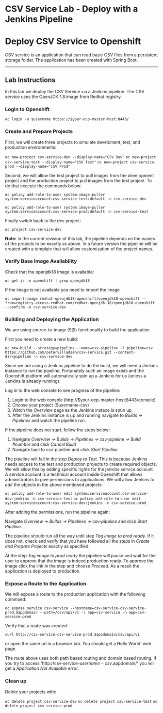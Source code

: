 # CSV Service Lab - Deploy with a Jenkins Pipeline

#  Deploy CSV Service to Openshift

CSV service is an application that can read basic CSV files from a persistent
storage folder. The application has been created with Spring Boot.

---

## Lab Instructions

In this lab we deploy the CSV Service via a Jenkins pipeline. The CSV service uses
the OpenJDK 1.8 image from Redhat registry.

### Login to Openshift

`oc login -u $username https://$your-ocp-master-host:8443/`

### Create and Prepare Projects

First, we will create three projects to simulate develoment, test, and production
environments:

`oc new-project csv-service-dev --display-name="CSV Dev"`
`oc new-project csv-service-test --display-name="CSV Test"`
`oc new-project csv-service-prod --display-name="CSV Prod"`

Second, we will allow the test project to pull images from the development project
and the production project to pull images from the test project. To do that execute
the commands below:

`oc policy add-role-to-user system:image-puller system:serviceaccount:csv-service-test:default -n csv-service-dev`

`oc policy add-role-to-user system:image-puller system:serviceaccount:csv-service-prod:default -n csv-service-test`


Finally switch back to the dev project:

`oc project csv-service-dev`

__Note:__ In the current revision of this lab, the pipeline depends on the names
of the projects to be exactly as above. In a future version the pipeline will be
created with a template that will allow customization of the project names.

### Verify Base Image Availability

Check that the openjdk18 image is available:

`oc get is -n openshift | grep openjdk18`

If the image is not available you need to import the image

`oc import-image redhat-openjdk18-openshift/openjdk18-openshift --from=registry.access.redhat.com/redhat-openjdk-18/openjdk18-openshift --confirm -n csv-service-dev`


### Building and Deploying the Application

We are using source-to-image (S2I) functionality to build the application.

First you need to create a new build:

`oc new-build --strategy=pipeline --name=csv-pipeline -l pipeline=csv https://github.com/petervilladsen/csv-service.git --context-dir=pipeline -n csv-service-dev`

Since we are using a Jenkins pipeline to do the build, we will need a Jenkins instance
to run the pipeline. Fortunately such an image exists and the Openshift platform
will automatically spin up a Jenkins for us (unless a Jenkins is already running).

Log in to the web console to see progress of the pipeline:
1. Login to the web console (http://$your-ocp-master-host:8443/console)
2. Choose your project ($username-csv)
3. Watch the _Overview_ page as the Jenkins instace is spun up.
4. After the Jenkins instance is up and running navigate to _Builds -> Pipelines_ and watch the pipeline run.

If the pipeline does not start, follow the steps below:
1. Navigate _Overview -> Builds -> Pipelines -> csv-pipeline -> Build #number_ and click _Cancel Build_
2. Navigate bacl to csv-pipeline and click _Start Pipeline_

The pipeline will fail in the step _Deploy to Test_. This is because Jenkins
needs access to the test and  production projects to create required objects.
We will allow this by adding specific rights for the jenkins service account. A
service account is a technical account inside Openshift that allows administrators
to give permissions to applications. We will allow Jenkins to _edit_ the objects in
the above mentioned projects:

`oc policy add-role-to-user edit system:serviceaccount:csv-service-dev:jenkins -n csv-service-test`
`oc policy add-role-to-user edit system:serviceaccount:csv-service-dev:jenkins -n csv-service-prod`

After adding the permissions, run the pipeline again:

Navigate _Overview -> Builds -> Pipelines -> csv-pipeline_ and click _Start Pipeline_.

The pipeline should run all the way until step _Tag image to prod ready_. If it
does not, check and verify that you have followed all the steps in *Create and Prepare Projects*
exactly as specified.

At the step _Tag image to prod ready_ the pipeline will pause and wait for the
user to approve that the image is indeed production ready. To approve the image
click the link in the step and choose _Proceed_. As a result the application is
deployed to production.

### Expose a Route to the Application

We will expose a route to the production application with the following command:

`oc expose service csv-service --hostname=csv-service-csv-service-prod.$appdomain --path=/csv/api/v1 -l app=csv-service -n app=csv-service-prod`

Verify that a route was created:

`curl http://csv-service-csv-service-prod.$appdomain/csv/api/v1`

or open the same url in a browser tab. You should get a Hello World! web page.

The route above uses both path based routing and domain based routing. If you try
to access 'http://csv-service-$username-csv.$appdomain/' you will get a _Application Not Available_ error.

### Clean up

Delete your projects with:

`oc delete project csv-service-dev`
`oc delete project csv-service-test`
`oc delete project csv-service-prod`
